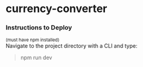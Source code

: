 # currency-converter

### Instructions to Deploy
<sup>(must have npm installed)</sup></br>
Navigate to the project directory with a CLI and type:

> npm run dev


